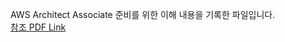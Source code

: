 AWS Architect Associate 준비를 위한 이해 내용을 기록한 파일입니다.<br />
[참조 PDF Link](https://d1.awsstatic.com/International/ko_KR/whitepapers/aws-overview.pdf)
